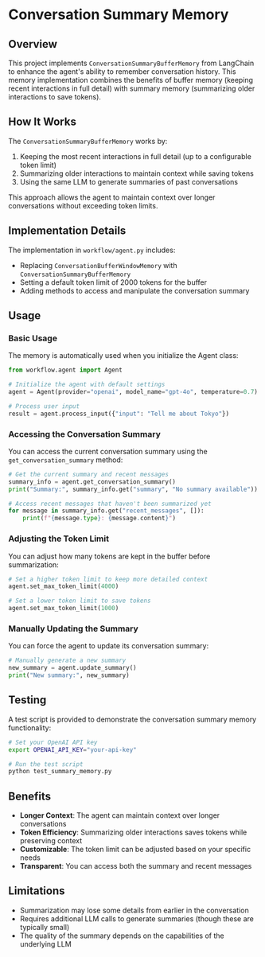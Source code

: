 # Conversation Summary Memory

## Overview

This project implements `ConversationSummaryBufferMemory` from LangChain to enhance the agent's ability to remember conversation history. This memory implementation combines the benefits of buffer memory (keeping recent interactions in full detail) with summary memory (summarizing older interactions to save tokens).

## How It Works

The `ConversationSummaryBufferMemory` works by:

1. Keeping the most recent interactions in full detail (up to a configurable token limit)
2. Summarizing older interactions to maintain context while saving tokens
3. Using the same LLM to generate summaries of past conversations

This approach allows the agent to maintain context over longer conversations without exceeding token limits.

## Implementation Details

The implementation in `workflow/agent.py` includes:

- Replacing `ConversationBufferWindowMemory` with `ConversationSummaryBufferMemory`
- Setting a default token limit of 2000 tokens for the buffer
- Adding methods to access and manipulate the conversation summary

## Usage

### Basic Usage

The memory is automatically used when you initialize the Agent class:

```python
from workflow.agent import Agent

# Initialize the agent with default settings
agent = Agent(provider="openai", model_name="gpt-4o", temperature=0.7)

# Process user input
result = agent.process_input({"input": "Tell me about Tokyo"})
```

### Accessing the Conversation Summary

You can access the current conversation summary using the `get_conversation_summary` method:

```python
# Get the current summary and recent messages
summary_info = agent.get_conversation_summary()
print("Summary:", summary_info.get("summary", "No summary available"))

# Access recent messages that haven't been summarized yet
for message in summary_info.get("recent_messages", []):
    print(f"{message.type}: {message.content}")
```

### Adjusting the Token Limit

You can adjust how many tokens are kept in the buffer before summarization:

```python
# Set a higher token limit to keep more detailed context
agent.set_max_token_limit(4000)

# Set a lower token limit to save tokens
agent.set_max_token_limit(1000)
```

### Manually Updating the Summary

You can force the agent to update its conversation summary:

```python
# Manually generate a new summary
new_summary = agent.update_summary()
print("New summary:", new_summary)
```

## Testing

A test script is provided to demonstrate the conversation summary memory functionality:

```bash
# Set your OpenAI API key
export OPENAI_API_KEY="your-api-key"

# Run the test script
python test_summary_memory.py
```

## Benefits

- **Longer Context**: The agent can maintain context over longer conversations
- **Token Efficiency**: Summarizing older interactions saves tokens while preserving context
- **Customizable**: The token limit can be adjusted based on your specific needs
- **Transparent**: You can access both the summary and recent messages

## Limitations

- Summarization may lose some details from earlier in the conversation
- Requires additional LLM calls to generate summaries (though these are typically small)
- The quality of the summary depends on the capabilities of the underlying LLM